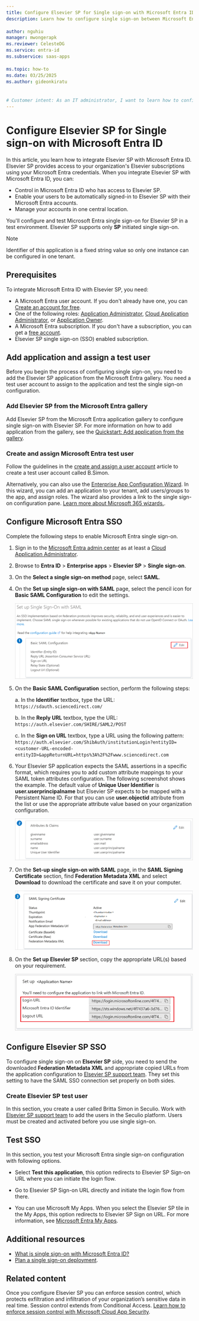 ```yaml
---
title: Configure Elsevier SP for Single sign-on with Microsoft Entra ID
description: Learn how to configure single sign-on between Microsoft Entra ID and Elsevier SP.

author: nguhiu
manager: mwongerapk
ms.reviewer: CelesteDG
ms.service: entra-id
ms.subservice: saas-apps

ms.topic: how-to
ms.date: 03/25/2025
ms.author: gideonkiratu


# Customer intent: As an IT administrator, I want to learn how to configure single sign-on between Microsoft Entra ID and Elsevier SP so that I can control who has access to Elsevier SP, enable automatic sign-in with Microsoft Entra accounts, and manage my accounts in one central location.
---
```


# Configure Elsevier SP for Single sign-on with Microsoft Entra ID

In this article, you learn how to integrate Elsevier SP with Microsoft Entra ID. Elsevier SP provides access to your organization's Elsevier subscriptions using your Microsoft Entra credentials. When you integrate Elsevier SP with Microsoft Entra ID, you can:

* Control in Microsoft Entra ID who has access to Elsevier SP.
* Enable your users to be automatically signed-in to Elsevier SP with their Microsoft Entra accounts.
* Manage your accounts in one central location.

You'll configure and test Microsoft Entra single sign-on for Elsevier SP in a test environment. Elsevier SP supports only **SP** initiated single sign-on.

> [!NOTE]
> Identifier of this application is a fixed string value so only one instance can be configured in one tenant.

## Prerequisites

To integrate Microsoft Entra ID with Elsevier SP, you need:

* A Microsoft Entra user account. If you don't already have one, you can [Create an account for free](https://azure.microsoft.com/free/?WT.mc_id=A261C142F).
* One of the following roles: [Application Administrator](/entra/identity/role-based-access-control/permissions-reference#application-administrator), [Cloud Application Administrator](/entra/identity/role-based-access-control/permissions-reference#cloud-application-administrator), or [Application Owner](/entra/fundamentals/users-default-permissions#owned-enterprise-applications).
* A Microsoft Entra subscription. If you don't have a subscription, you can get a [free account](https://azure.microsoft.com/free/).
* Elsevier SP single sign-on (SSO) enabled subscription.

## Add application and assign a test user

Before you begin the process of configuring single sign-on, you need to add the Elsevier SP application from the Microsoft Entra gallery. You need a test user account to assign to the application and test the single sign-on configuration.

<a name='add-elsevier-sp-from-the-azure-ad-gallery'></a>

### Add Elsevier SP from the Microsoft Entra gallery

Add Elsevier SP from the Microsoft Entra application gallery to configure single sign-on with Elsevier SP. For more information on how to add application from the gallery, see the [Quickstart: Add application from the gallery](~/identity/enterprise-apps/add-application-portal.md).

<a name='create-and-assign-azure-ad-test-user'></a>

### Create and assign Microsoft Entra test user

Follow the guidelines in the [create and assign a user account](~/identity/enterprise-apps/add-application-portal-assign-users.md) article to create a test user account called B.Simon.

Alternatively, you can also use the [Enterprise App Configuration Wizard](https://portal.office.com/AdminPortal/home?Q=Docs#/azureadappintegration). In this wizard, you can add an application to your tenant, add users/groups to the app, and assign roles. The wizard also provides a link to the single sign-on configuration pane. [Learn more about Microsoft 365 wizards.](/microsoft-365/admin/misc/azure-ad-setup-guides). 

<a name='configure-azure-ad-sso'></a>

## Configure Microsoft Entra SSO

Complete the following steps to enable Microsoft Entra single sign-on.

1. Sign in to the [Microsoft Entra admin center](https://entra.microsoft.com) as at least a [Cloud Application Administrator](~/identity/role-based-access-control/permissions-reference.md#cloud-application-administrator).
1. Browse to **Entra ID** > **Enterprise apps** > **Elsevier SP** > **Single sign-on**.
1. On the **Select a single sign-on method** page, select **SAML**.
1. On the **Set up single sign-on with SAML** page, select the pencil icon for **Basic SAML Configuration** to edit the settings.

   ![Screenshot shows how to edit Basic SAML Configuration.](common/edit-urls.png "Basic Configuration")

1. On the **Basic SAML Configuration** section, perform the following steps:

    a. In the **Identifier** textbox, type the URL:
    `https://sdauth.sciencedirect.com/`

    b. In the **Reply URL** textbox, type the URL:
    `https://auth.elsevier.com/SHIRE/SAML2/POST`

    c. In the **Sign on URL** textbox, type a URL using the following pattern:
    `https://auth.elsevier.com/ShibAuth/institutionLogin?entityID=<customer-URL-encoded-entityID>&appReturnURL=https%3A%2F%2Fwww.sciencedirect.com`

1. Your Elsevier SP application expects the SAML assertions in a specific format, which requires you to add custom attribute mappings to your SAML token attributes configuration. The following screenshot shows the example. The default value of **Unique User Identifier** is **user.userprincipalname** but Elsevier SP expects to be mapped with a Persistent Name ID. For that you can use **user.objectid** attribute from the list or use the appropriate attribute value based on your organization configuration.

	![Screenshot shows the image of token attributes.](common/default-attributes.png "Image")

1. On the **Set-up single sign-on with SAML** page, in the **SAML Signing Certificate** section,  find **Federation Metadata XML** and select **Download** to download the certificate and save it on your computer.

    ![Screenshot shows the Certificate download link.](common/metadataxml.png "Certificate")

1. On the **Set up Elsevier SP** section, copy the appropriate URL(s) based on your requirement.

	![Screenshot shows how to copy configuration appropriate URL.](common/copy-configuration-urls.png "Metadata")

## Configure Elsevier SP SSO

To configure single sign-on on **Elsevier SP** side, you need to send the downloaded **Federation Metadata XML** and appropriate copied URLs from the application configuration to [Elsevier SP support team](mailto:iam_platform@elsevier.com). They set this setting to have the SAML SSO connection set properly on both sides.

### Create Elsevier SP test user

In this section, you create a user called Britta Simon in Seculio. Work with [Elsevier SP support team](mailto:iam_platform@elsevier.com) to add the users in the Seculio platform. Users must be created and activated before you use single sign-on.

## Test SSO 

In this section, you test your Microsoft Entra single sign-on configuration with following options. 

* Select **Test this application**, this option redirects to Elsevier SP Sign-on URL where you can initiate the login flow. 

* Go to Elsevier SP Sign-on URL directly and initiate the login flow from there.

* You can use Microsoft My Apps. When you select the Elsevier SP tile in the My Apps, this option redirects to Elsevier SP Sign on URL. For more information, see [Microsoft Entra My Apps](/azure/active-directory/manage-apps/end-user-experiences#azure-ad-my-apps).

## Additional resources

* [What is single sign-on with Microsoft Entra ID?](~/identity/enterprise-apps/what-is-single-sign-on.md)
* [Plan a single sign-on deployment](~/identity/enterprise-apps/plan-sso-deployment.md).

## Related content

Once you configure Elsevier SP you can enforce session control, which protects exfiltration and infiltration of your organization’s sensitive data in real time. Session control extends from Conditional Access. [Learn how to enforce session control with Microsoft Cloud App Security](/cloud-app-security/proxy-deployment-aad).
